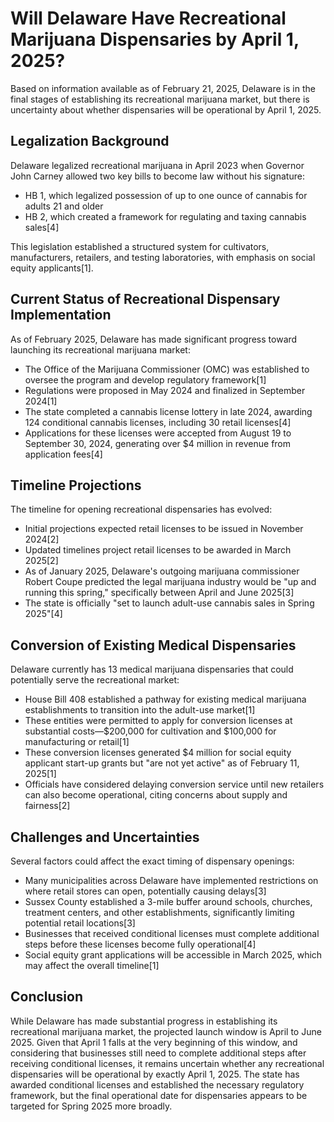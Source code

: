 # Will Delaware Have Recreational Marijuana Dispensaries by April 1, 2025?

Based on information available as of February 21, 2025, Delaware is in the final stages of establishing its recreational marijuana market, but there is uncertainty about whether dispensaries will be operational by April 1, 2025.

## Legalization Background

Delaware legalized recreational marijuana in April 2023 when Governor John Carney allowed two key bills to become law without his signature:
- HB 1, which legalized possession of up to one ounce of cannabis for adults 21 and older
- HB 2, which created a framework for regulating and taxing cannabis sales[4]

This legislation established a structured system for cultivators, manufacturers, retailers, and testing laboratories, with emphasis on social equity applicants[1].

## Current Status of Recreational Dispensary Implementation

As of February 2025, Delaware has made significant progress toward launching its recreational marijuana market:

- The Office of the Marijuana Commissioner (OMC) was established to oversee the program and develop regulatory framework[1]
- Regulations were proposed in May 2024 and finalized in September 2024[1]
- The state completed a cannabis license lottery in late 2024, awarding 124 conditional cannabis licenses, including 30 retail licenses[4]
- Applications for these licenses were accepted from August 19 to September 30, 2024, generating over $4 million in revenue from application fees[4]

## Timeline Projections

The timeline for opening recreational dispensaries has evolved:

- Initial projections expected retail licenses to be issued in November 2024[2]
- Updated timelines project retail licenses to be awarded in March 2025[2]
- As of January 2025, Delaware's outgoing marijuana commissioner Robert Coupe predicted the legal marijuana industry would be "up and running this spring," specifically between April and June 2025[3]
- The state is officially "set to launch adult-use cannabis sales in Spring 2025"[4]

## Conversion of Existing Medical Dispensaries

Delaware currently has 13 medical marijuana dispensaries that could potentially serve the recreational market:

- House Bill 408 established a pathway for existing medical marijuana establishments to transition into the adult-use market[1]
- These entities were permitted to apply for conversion licenses at substantial costs—$200,000 for cultivation and $100,000 for manufacturing or retail[1]
- These conversion licenses generated $4 million for social equity applicant start-up grants but "are not yet active" as of February 11, 2025[1]
- Officials have considered delaying conversion service until new retailers can also become operational, citing concerns about supply and fairness[2]

## Challenges and Uncertainties

Several factors could affect the exact timing of dispensary openings:

- Many municipalities across Delaware have implemented restrictions on where retail stores can open, potentially causing delays[3]
- Sussex County established a 3-mile buffer around schools, churches, treatment centers, and other establishments, significantly limiting potential retail locations[3]
- Businesses that received conditional licenses must complete additional steps before these licenses become fully operational[4]
- Social equity grant applications will be accessible in March 2025, which may affect the overall timeline[1]

## Conclusion

While Delaware has made substantial progress in establishing its recreational marijuana market, the projected launch window is April to June 2025. Given that April 1 falls at the very beginning of this window, and considering that businesses still need to complete additional steps after receiving conditional licenses, it remains uncertain whether any recreational dispensaries will be operational by exactly April 1, 2025. The state has awarded conditional licenses and established the necessary regulatory framework, but the final operational date for dispensaries appears to be targeted for Spring 2025 more broadly.